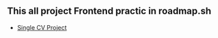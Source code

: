 ## This all project Frontend practic in roadmap.sh
  - [Single CV Project](https://roadmap.sh/projects/single-page-cv)
